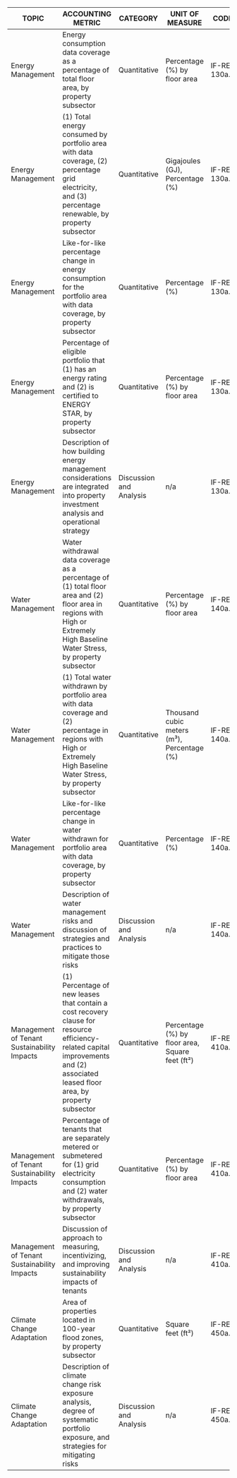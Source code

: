 | TOPIC | ACCOUNTING METRIC | CATEGORY | UNIT OF MEASURE | CODE |
|-------|-------------------|----------|-----------------|------|
| Energy Management | Energy consumption data coverage as a percentage of total floor area, by property subsector | Quantitative | Percentage (%) by floor area | IF-RE-130a.1 |
| Energy Management | (1) Total energy consumed by portfolio area with data coverage, (2) percentage grid electricity, and (3) percentage renewable, by property subsector | Quantitative | Gigajoules (GJ), Percent­age (%) | IF-RE-130a.2 |
| Energy Management | Like-for-like percentage change in energy consumption for the portfolio area with data coverage, by property subsector | Quantitative | Percentage (%) | IF-RE-130a.3 |
| Energy Management | Percentage of eligible portfolio that (1) has an energy rating and (2) is certified to ENERGY STAR, by property subsector | Quantitative | Percentage (%) by floor area | IF-RE-130a.4 |
| Energy Management | Description of how building energy management considerations are integrated into property investment analysis and operational strategy | Discussion and Analysis | n/a | IF-RE-130a.5 |
| Water Management | Water withdrawal data coverage as a percentage of (1) total floor area and (2) floor area in regions with High or Extremely High Baseline Water Stress, by property subsector | Quantitative | Percentage (%) by floor area | IF-RE-140a.1 |
| Water Management | (1) Total water withdrawn by portfolio area with data coverage and (2) percentage in regions with High or Extremely High Baseline Water Stress, by property subsector | Quantitative | Thousand cubic meters (m³), Percent­age (%) | IF-RE-140a.2 |
| Water Management | Like-for-like percentage change in water withdrawn for portfolio area with data coverage, by property subsector | Quantitative | Percentage (%) | IF-RE-140a.3 |
| Water Management | Description of water management risks and discussion of strategies and practi­ces to mitigate those risks | Discussion and Analysis | n/a | IF-RE-140a.4 |
| Management of Tenant Sustainability Impacts | (1) Percentage of new leases that contain a cost recovery clause for resource efficiency-related capital improvements and (2) associated leased floor area, by property subsector | Quantitative | Percentage (%) by floor area, Square feet (ft²) | IF-RE-410a.1 |
| Management of Tenant Sustainability Impacts | Percentage of tenants that are separately metered or submetered for (1) grid electricity consumption and (2) water withdrawals, by property subsector | Quantitative | Percentage (%) by floor area | IF-RE-410a.2 |
| Management of Tenant Sustainability Impacts | Discussion of approach to measuring, incentivizing, and improving sustainabili­ty impacts of tenants | Discussion and Analysis | n/a | IF-RE-410a.3 |
| Climate Change Adaptation | Area of properties located in 100-year flood zones, by property subsector | Quantitative | Square feet (ft²) | IF-RE-450a.1 |
| Climate Change Adaptation | Description of climate change risk exposure analysis, degree of systematic portfolio exposure, and strategies for mitigating risks | Discussion and Analysis | n/a | IF-RE-450a.2 |